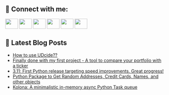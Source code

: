 ## 🔎 Connect with me:
[<img height="32" width="40" src="https://cdn.jsdelivr.net/npm/simple-icons@v5/icons/telegram.svg" />](https://t.me/bullbesh)
[<img height="32" width="40" src="https://cdn.jsdelivr.net/npm/simple-icons@v5/icons/vk.svg" />](https://vk.com/bullbesh)
[<img height="32" width="40" src="https://cdn.jsdelivr.net/npm/simple-icons@v5/icons/twitter.svg" />](https://twitter.com/bullbesh1)
[<img height="32" width="40" src="https://cdn.jsdelivr.net/npm/simple-icons@v5/icons/instagram.svg" />](https://www.instagram.com/bullbesh)
[<img height="32" width="40" src="https://cdn.jsdelivr.net/npm/simple-icons@v5/icons/reddit.svg" />](https://www.reddit.com/user/bullbesh)
[<img height="32" width="40" src="https://cdn.jsdelivr.net/npm/simple-icons@v5/icons/youtube.svg" />](https://www.youtube.com/channel/UCtfjRs6uzgq5mfm8S06WTcg)

## 📕 Latest Blog Posts
<!-- BLOG-POST-LIST:START -->
- [How to use UDcide??](https://www.reddit.com/r/Python/comments/v1x40x/how_to_use_udcide/)
- [Finally done with my first project - A tool to compare your portfolio with a ticker](https://www.reddit.com/r/Python/comments/v1vjxl/finally_done_with_my_first_project_a_tool_to/)
- [3.11: First Python release targeting speed improvements. Great progress!](https://www.reddit.com/r/Python/comments/v1vgwp/311_first_python_release_targeting_speed/)
- [Python Package to Get Random Addresses, Credit Cards, Names, and other objects](https://www.reddit.com/r/Python/comments/v1uiwq/python_package_to_get_random_addresses_credit/)
- [Kolona: A minimalistic in-memory async Python Task queue](https://www.reddit.com/r/Python/comments/v1ubxz/kolona_a_minimalistic_inmemory_async_python_task/)
<!-- BLOG-POST-LIST:END -->
